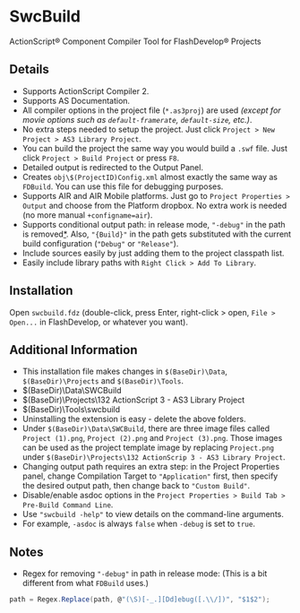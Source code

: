 # SwcBuild

ActionScript® Component Compiler Tool for FlashDevelop® Projects

## Details

 * Supports ActionScript Compiler 2.
 * Supports AS Documentation.
 * All compiler options in the project file (`*.as3proj`) are used _(except for movie options such as `default-framerate`, `default-size`, etc.)_.
 * No extra steps needed to setup the project. Just click `Project > New Project > AS3 Library Project`.
 * You can build the project the same way you would build a `.swf` file. Just click `Project > Build Project` or press `F8`.
 * Detailed output is redirected to the Output Panel.
 * Creates `obj\$(ProjectID)Config.xml` almost exactly the same way as `FDBuild`. You can use this file for debugging purposes.
 * Supports AIR and AIR Mobile platforms. Just go to `Project Properties > Output` and choose from the Platform dropbox. No extra work is needed (no more manual `+configname=air`).
 * Supports conditional output path: in release mode, `"-debug"` in the path is removed[*](#notes). Also, `"{Build}"` in the path gets substituted with the current build configuration (`"Debug"` or `"Release"`).
 * Include sources easily by just adding them to the project classpath list.
 * Easily include library paths with `Right Click > Add To Library`.

## Installation

Open `swcbuild.fdz` (double-click, press Enter, right-click > open, `File > Open...` in FlashDevelop, or whatever you want).

## Additional Information

 * This installation file makes changes in `$(BaseDir)\Data`, `$(BaseDir)\Projects` and `$(BaseDir)\Tools`.
  * $(BaseDir)\Data\SWCBuild
  * $(BaseDir)\Projects\132 ActionScript 3 - AS3 Library Project
  * $(BaseDir)\Tools\swcbuild
 * Uninstalling the extension is easy - delete the above folders.
 * Under `$(BaseDir)\Data\SWCBuild`, there are three image files called `Project (1).png`, `Project (2).png` and `Project (3).png`.
 Those images can be used as the project template image by replacing `Project.png` under `$(BaseDir)\Projects\132 ActionScrip 3 - AS3 Library Project`.
 * Changing output path requires an extra step: in the Project Properties panel, change Compilation Target to `"Application"` first, then specify the desired output path, then change back to `"Custom Build"`.
 * Disable/enable asdoc options in the `Project Properties > Build Tab > Pre-Build Command Line`.
 * Use `"swcbuild -help"` to view details on the command-line arguments.
  * For example, `-asdoc` is always `false` when `-debug` is set to `true`.

## Notes

 * Regex for removing `"-debug"` in path in release mode: (This is a bit different from what `FDBuild` uses.)
```C#
path = Regex.Replace(path, @"(\S)[-_.][Dd]ebug([.\\/])", "$1$2");
```